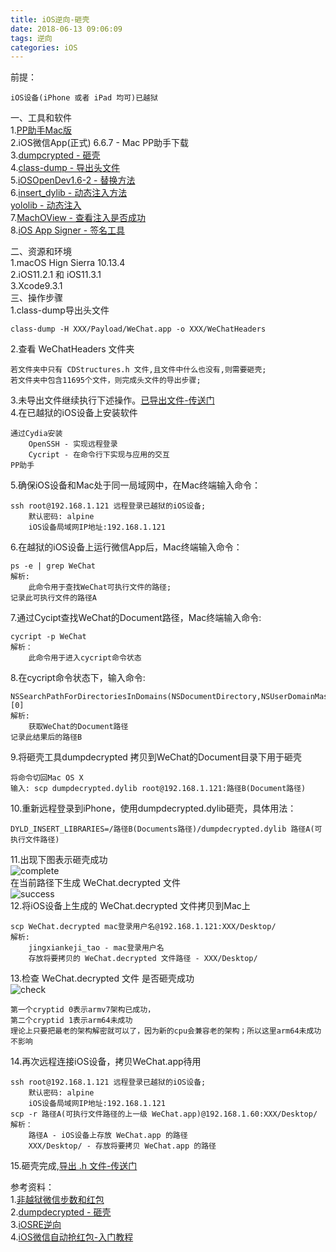 ```yaml
---
title: iOS逆向-砸壳
date: 2018-06-13 09:06:09
tags: 逆向
categories: iOS
---
```


前提：
	
	iOS设备(iPhone 或者 iPad 均可)已越狱
一、工具和软件		
1.[PP助手Mac版](https://pro.25pp.com/pp_mac_ios)<br>
2.iOS微信App(正式) 6.6.7 - Mac PP助手下载<br>
3.[dumpcrypted - 砸壳](https://github.com/stefanesser/dumpdecrypted)<br>
4.[class-dump - 导出头文件](https://github.com/nygard/class-dump)<br>
5.[iOSOpenDev1.6-2 - 替换方法](http://www.iosopendev.com)<br>
6.[insert_dylib - 动态注入方法](https://github.com/Tyilo/insert_dylib)<br>
   [yololib - 动态注入](https://github.com/KJCracks/yololib)<br>
7.[MachOView - 查看注入是否成功](https://sourceforge.net/projects/machoview/)<br>
8.[iOS App Signer - 签名工具](https://github.com/DanTheMan827/ios-app-signer)

二、资源和环境		
1.macOS Hign Sierra 10.13.4<br>
2.iOS11.2.1 和 iOS11.3.1 <br>
3.Xcode9.3.1<br>
三、操作步骤<br>
1.class-dump导出头文件
	
	class-dump -H XXX/Payload/WeChat.app -o XXX/WeChatHeaders 

2.查看 WeChatHeaders 文件夹 
	
	若文件夹中只有 CDStructures.h 文件,且文件中什么也没有,则需要砸壳;
	若文件夹中包含11695个文件，则完成头文件的导出步骤;
3.未导出文件继续执行下述操作。[已导出文件-传送门](https://tao1010.github.io/2018/06/08/iOS/iOS逆向/iOS逆向-实战-微信红包和步数/)<br>
4.在已越狱的iOS设备上安装软件

	通过Cydia安装
		OpenSSH - 实现远程登录
		Cycript - 在命令行下实现与应用的交互
	PP助手
5.确保iOS设备和Mac处于同一局域网中，在Mac终端输入命令：

	ssh root@192.168.1.121 远程登录已越狱的iOS设备;
		默认密码: alpine
		iOS设备局域网IP地址:192.168.1.121
6.在越狱的iOS设备上运行微信App后，Mac终端输入命令：

	ps -e | grep WeChat
	解析:
		此命令用于查找WeChat可执行文件的路径;
	记录此可执行文件的路径A
7.通过Cycipt查找WeChat的Document路径，Mac终端输入命令:
	
	cycript -p WeChat
	解析：
		此命令用于进入cycript命令状态
8.在cycript命令状态下，输入命令:

	NSSearchPathForDirectoriesInDomains(NSDocumentDirectory,NSUserDomainMask,YES)[0]
	解析:
		获取WeChat的Document路径
	记录此结果后的路径B
9.将砸壳工具dumpdecrypted 拷贝到WeChat的Document目录下用于砸壳
	
	将命令切回Mac OS X
	输入: scp dumpdecrypted.dylib root@192.168.1.121:路径B(Document路径)
10.重新远程登录到iPhone，使用dumpdecrypted.dylib砸壳，具体用法：

	DYLD_INSERT_LIBRARIES=/路径B(Documents路径)/dumpdecrypted.dylib 路径A(可执行文件路径)
11.出现下图表示砸壳成功<br>
![complete](complete.png)<br>
在当前路径下生成 WeChat.decrypted 文件<br>
![success](success.png)<br>
12.将iOS设备上生成的 WeChat.decrypted 文件拷贝到Mac上

	scp WeChat.decrypted mac登录用户名@192.168.1.121:XXX/Desktop/
	解析:
		jingxiankeji_tao - mac登录用户名 
		存放将要拷贝的 WeChat.decrypted 文件路径 - XXX/Desktop/
13.检查 WeChat.decrypted 文件 是否砸壳成功<br>
![check](check.png)<br>		

	第一个cryptid 0表示armv7架构已成功，
	第二个cryptid 1表示arm64未成功
	理论上只要把最老的架构解密就可以了，因为新的cpu会兼容老的架构；所以这里arm64未成功不影响	
14.再次远程连接iOS设备，拷贝WeChat.app待用

	ssh root@192.168.1.121 远程登录已越狱的iOS设备;
		默认密码: alpine
		iOS设备局域网IP地址:192.168.1.121
	scp -r 路径A(可执行文件路径的上一级 WeChat.app)@192.168.1.60:XXX/Desktop/
	解析：
		路径A - iOS设备上存放 WeChat.app 的路径
		XXX/Desktop/ - 存放将要拷贝 WeChat.app 的路径
15.砸壳完成,[导出 .h 文件-传送门](https://tao1010.github.io/2018/06/08/iOS/iOS逆向/iOS逆向-实战-微信红包和步数/)<br>

参考资料：			
1.[非越狱微信步数和红包](https://www.jianshu.com/p/7c0c2bcbbaf2)	<br>
2.[dumpdecrypted - 砸壳](https://www.jianshu.com/p/a4373b5feca0)<br>
3.[iOSRE逆向](http://bbs.iosre.com)<br>
4.[iOS微信自动抢红包-入门教程](https://www.jianshu.com/p/ad578bef4b76)<br>
